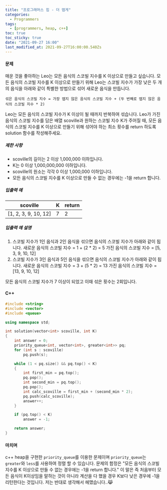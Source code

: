 ```yaml
---
title: "프로그래머스 힙 - 더 맵게"
categories:
  - Programmers
tags:
  - [programmers, heap, c++]
toc: true
toc_sticky: true
date: "2021-09-27 16:00"
last_modified_at: 2021-09-27T16:00:00.540Zs
---
```


#### 문제

매운 것을 좋아하는 Leo는 모든 음식의 스코빌 지수를 K 이상으로 만들고 싶습니다. 모든 음식의 스코빌 지수를 K 이상으로 만들기 위해 Leo는 스코빌 지수가 가장 낮은 두 개의 음식을 아래와 같이 특별한 방법으로 섞어 새로운 음식을 만듭니다.

```
섞은 음식의 스코빌 지수 = 가장 맵지 않은 음식의 스코빌 지수 + (두 번째로 맵지 않은 음식의 스코빌 지수 * 2)
```

Leo는 모든 음식의 스코빌 지수가 K 이상이 될 때까지 반복하여 섞습니다.
Leo가 가진 음식의 스코빌 지수를 담은 배열 scoville과 원하는 스코빌 지수 K가 주어질 때, 모든 음식의 스코빌 지수를 K 이상으로 만들기 위해 섞어야 하는 최소 횟수를 return 하도록 solution 함수를 작성해주세요.

##### 제한 사항

- scoville의 길이는 2 이상 1,000,000 이하입니다.
- K는 0 이상 1,000,000,000 이하입니다.
- scoville의 원소는 각각 0 이상 1,000,000 이하입니다.
- 모든 음식의 스코빌 지수를 K 이상으로 만들 수 없는 경우에는 -1을 return 합니다.

##### 입출력 예

| scoville             | K    | return |
| -------------------- | ---- | ------ |
| [1, 2, 3, 9, 10, 12] | 7    | 2      |

##### 입출력 예 설명

1. 스코빌 지수가 1인 음식과 2인 음식을 섞으면 음식의 스코빌 지수가 아래와 같이 됩니다.
   새로운 음식의 스코빌 지수 = 1 + (2 * 2) = 5
   가진 음식의 스코빌 지수 = [5, 3, 9, 10, 12]
2. 스코빌 지수가 3인 음식과 5인 음식을 섞으면 음식의 스코빌 지수가 아래와 같이 됩니다.
   새로운 음식의 스코빌 지수 = 3 + (5 * 2) = 13
   가진 음식의 스코빌 지수 = [13, 9, 10, 12]

모든 음식의 스코빌 지수가 7 이상이 되었고 이때 섞은 횟수는 2회입니다.

#### C++

```c++
#include <string>
#include <vector>
#include <queue>

using namespace std;

int solution(vector<int> scoville, int K)
{
    int answer = 0;
    priority_queue<int, vector<int>, greater<int>> pq;
    for (int s : scoville)
        pq.push(s);

    while (1 < pq.size() && pq.top() < K)
    {
        int first_min = pq.top();
        pq.pop();
        int second_min = pq.top();
        pq.pop();
        int calc_scoville = first_min + (second_min * 2);
        pq.push(calc_scoville);
        answer++;
    }

    if (pq.top() < K)
        answer = -1;

    return answer;
}
```

#### 마치며

c++ heap을 구현한 ``priority_queue``를 이용한 문제이며 ``priority_queue``는  ``greater``와  ``less``를 사용하여 정렬 할 수 있습니다. 문제의 함정은 "모든 음식의 스코빌 지수를 K 이상으로 만들 수 없는 경우에는 -1을 return 합니다." 이 말은 즉 처음부터 모든 음식이 K이상임을 말하는 것이 아니라 계산을 다 했을 경우 K보다 낮은 경우에 -1을 리턴한다는 것입니다. 저는 반대로 생각해서 헤맸습니다..😹

